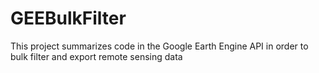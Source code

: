 # GEEBulkFilter

This project summarizes code in the Google Earth Engine API in order to bulk filter and export remote sensing data
